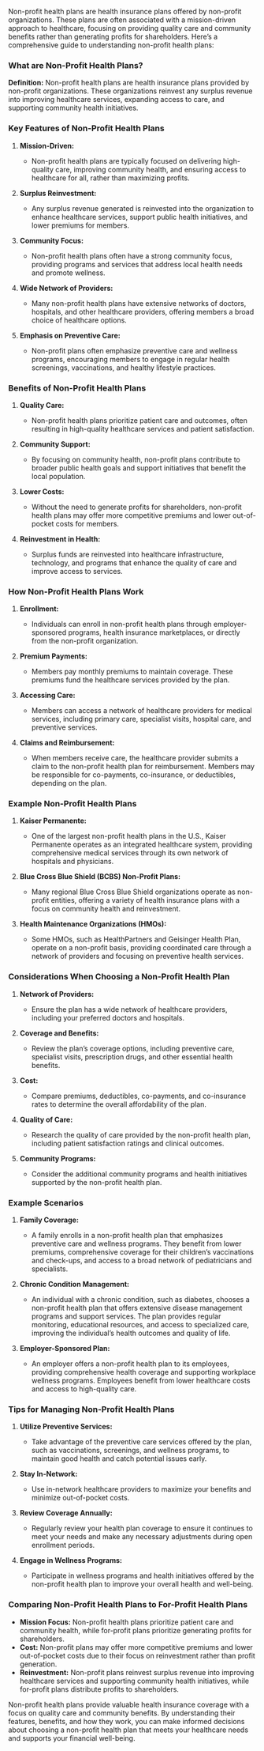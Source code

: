 Non-profit health plans are health insurance plans offered by non-profit organizations. These plans are often associated with a mission-driven approach to healthcare, focusing on providing quality care and community benefits rather than generating profits for shareholders. Here’s a comprehensive guide to understanding non-profit health plans:

### What are Non-Profit Health Plans?

**Definition:** Non-profit health plans are health insurance plans provided by non-profit organizations. These organizations reinvest any surplus revenue into improving healthcare services, expanding access to care, and supporting community health initiatives.

### Key Features of Non-Profit Health Plans

1. **Mission-Driven:**
   - Non-profit health plans are typically focused on delivering high-quality care, improving community health, and ensuring access to healthcare for all, rather than maximizing profits.

2. **Surplus Reinvestment:**
   - Any surplus revenue generated is reinvested into the organization to enhance healthcare services, support public health initiatives, and lower premiums for members.

3. **Community Focus:**
   - Non-profit health plans often have a strong community focus, providing programs and services that address local health needs and promote wellness.

4. **Wide Network of Providers:**
   - Many non-profit health plans have extensive networks of doctors, hospitals, and other healthcare providers, offering members a broad choice of healthcare options.

5. **Emphasis on Preventive Care:**
   - Non-profit plans often emphasize preventive care and wellness programs, encouraging members to engage in regular health screenings, vaccinations, and healthy lifestyle practices.

### Benefits of Non-Profit Health Plans

1. **Quality Care:**
   - Non-profit health plans prioritize patient care and outcomes, often resulting in high-quality healthcare services and patient satisfaction.

2. **Community Support:**
   - By focusing on community health, non-profit plans contribute to broader public health goals and support initiatives that benefit the local population.

3. **Lower Costs:**
   - Without the need to generate profits for shareholders, non-profit health plans may offer more competitive premiums and lower out-of-pocket costs for members.

4. **Reinvestment in Health:**
   - Surplus funds are reinvested into healthcare infrastructure, technology, and programs that enhance the quality of care and improve access to services.

### How Non-Profit Health Plans Work

1. **Enrollment:**
   - Individuals can enroll in non-profit health plans through employer-sponsored programs, health insurance marketplaces, or directly from the non-profit organization.

2. **Premium Payments:**
   - Members pay monthly premiums to maintain coverage. These premiums fund the healthcare services provided by the plan.

3. **Accessing Care:**
   - Members can access a network of healthcare providers for medical services, including primary care, specialist visits, hospital care, and preventive services.

4. **Claims and Reimbursement:**
   - When members receive care, the healthcare provider submits a claim to the non-profit health plan for reimbursement. Members may be responsible for co-payments, co-insurance, or deductibles, depending on the plan.

### Example Non-Profit Health Plans

1. **Kaiser Permanente:**
   - One of the largest non-profit health plans in the U.S., Kaiser Permanente operates as an integrated healthcare system, providing comprehensive medical services through its own network of hospitals and physicians.

2. **Blue Cross Blue Shield (BCBS) Non-Profit Plans:**
   - Many regional Blue Cross Blue Shield organizations operate as non-profit entities, offering a variety of health insurance plans with a focus on community health and reinvestment.

3. **Health Maintenance Organizations (HMOs):**
   - Some HMOs, such as HealthPartners and Geisinger Health Plan, operate on a non-profit basis, providing coordinated care through a network of providers and focusing on preventive health services.

### Considerations When Choosing a Non-Profit Health Plan

1. **Network of Providers:**
   - Ensure the plan has a wide network of healthcare providers, including your preferred doctors and hospitals.

2. **Coverage and Benefits:**
   - Review the plan’s coverage options, including preventive care, specialist visits, prescription drugs, and other essential health benefits.

3. **Cost:**
   - Compare premiums, deductibles, co-payments, and co-insurance rates to determine the overall affordability of the plan.

4. **Quality of Care:**
   - Research the quality of care provided by the non-profit health plan, including patient satisfaction ratings and clinical outcomes.

5. **Community Programs:**
   - Consider the additional community programs and health initiatives supported by the non-profit health plan.

### Example Scenarios

1. **Family Coverage:**
   - A family enrolls in a non-profit health plan that emphasizes preventive care and wellness programs. They benefit from lower premiums, comprehensive coverage for their children’s vaccinations and check-ups, and access to a broad network of pediatricians and specialists.

2. **Chronic Condition Management:**
   - An individual with a chronic condition, such as diabetes, chooses a non-profit health plan that offers extensive disease management programs and support services. The plan provides regular monitoring, educational resources, and access to specialized care, improving the individual’s health outcomes and quality of life.

3. **Employer-Sponsored Plan:**
   - An employer offers a non-profit health plan to its employees, providing comprehensive health coverage and supporting workplace wellness programs. Employees benefit from lower healthcare costs and access to high-quality care.

### Tips for Managing Non-Profit Health Plans

1. **Utilize Preventive Services:**
   - Take advantage of the preventive care services offered by the plan, such as vaccinations, screenings, and wellness programs, to maintain good health and catch potential issues early.

2. **Stay In-Network:**
   - Use in-network healthcare providers to maximize your benefits and minimize out-of-pocket costs.

3. **Review Coverage Annually:**
   - Regularly review your health plan coverage to ensure it continues to meet your needs and make any necessary adjustments during open enrollment periods.

4. **Engage in Wellness Programs:**
   - Participate in wellness programs and health initiatives offered by the non-profit health plan to improve your overall health and well-being.

### Comparing Non-Profit Health Plans to For-Profit Health Plans

- **Mission Focus:** Non-profit health plans prioritize patient care and community health, while for-profit plans prioritize generating profits for shareholders.
- **Cost:** Non-profit plans may offer more competitive premiums and lower out-of-pocket costs due to their focus on reinvestment rather than profit generation.
- **Reinvestment:** Non-profit plans reinvest surplus revenue into improving healthcare services and supporting community health initiatives, while for-profit plans distribute profits to shareholders.

Non-profit health plans provide valuable health insurance coverage with a focus on quality care and community benefits. By understanding their features, benefits, and how they work, you can make informed decisions about choosing a non-profit health plan that meets your healthcare needs and supports your financial well-being.